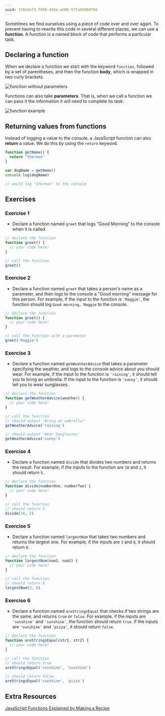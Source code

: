 ```yaml
---
uuid: 1f0a5ef3-f450-456e-ad0b-57fa65084f0d
---
```


Sometimes we find ourselves using a piece of code over and over again. To prevent having to rewrite this code in several different places, we can use a **function**. A function is a named block of code that performs a particular task.

## Declaring a function

When we declare a function we start with the keyword `function`, followed by a set of parentheses, and then the function **body**, which is wrapped in two curly brackets.

![function without parameters](https://cl.ly/28122V3k3l20/Image%202017-10-23%20at%208.51.06%20PM.png)

Functions can also take **parameters**. That is, when we call a function we can pass it the information it will need to complete its task:

![function example](https://cl.ly/0L2y1R3c0d3X/Image%202017-10-23%20at%208.43.56%20PM.png)


## Returning values from functions

Instead of logging a value to the console, a JavaScript function can also **return** a value. We do this by using the `return` keyword.

```javascript
function getName() {
  return "Sherman"
}

var dogName = getName()
console.log(dogName)

// would log "Sherman" to the console
```

## Exercises

### Exercise 1

- Declare a function named `greet` that logs "Good Morning" to the console when it is called.

```javascript
// declare the function
function greet() {
  // your code here!
}

// call the function
greet()
```

### Exercise 2

- Declare a function named `greet` that takes a person's name as a parameter, and then logs to the console a "Good morning" message for this person. For example, if the input to the function is `'Maggie'`, the function should log `Good morning, Maggie` to the console.

```javascript
// declare the function
function greet() {
  // your code here!
}

// call the function with a parameter
greet('Maggie')
```

### Exercise 3

- Declare a function named `getWeatherAdvice` that takes a parameter specifying the weather, and logs to the console advice about you should wear. For example, if the input to the function is `'raining'`, it should tell you to bring an umbrella. If the input to the function is `'sunny'`, it should tell you to wear sunglasses.

```javascript
// declare the function
function getWeatherAdvice(weather) {
  // your code here!
}

// call the function
// should output 'Bring an umbrella!'
getWeatherAdvice('raining')

// should output 'Wear Sunglasses'
getWeatherAdvice('sunny')
```

### Exercise 4

- Declare a function named `divide` that divides two numbers and returns the result. For example, if the inputs to the function are `10` and `2`, it should return `5`.

```javascript
// declare the function
function divide(numberOne, numberTwo) {
  // your code here!
}

// call the function
// should return 5
divide(10, 2)
```

### Exercise 5

- Declare a function named `largestNum` that takes two numbers and returns the largest one. For example, if the inputs are `3` and `8`, it should return `8`.

```javascript
// declare the function
function largestNum(num1, num2) {
  // your code here!
}

// call the function
// should return 8
largestNum(3, 8)
```

### Exercise  6

- Declare a function named `areStringsEqual` that checks if two strings are the same, and returns `true` or `false`. For example, if the inputs are `'sunshine'` and `'sunshine'`, the function should return `true`. If the inputs are `'sunshine'` and `'pizza'`, it should return `false`.

```javascript
// declare the function
function areStringsEqual(str1, str2) {
  // your code here!
}

// call the function
// should return true
areStringsEqual('sunshine', 'sunshine')

// should return false
areStringsEqual('sunshine', 'pizza')
```

## Extra Resources
[JavaScript Functions Explained by Making a Recipe](http://www.codeanalogies.com/javascript-functions-explained)
